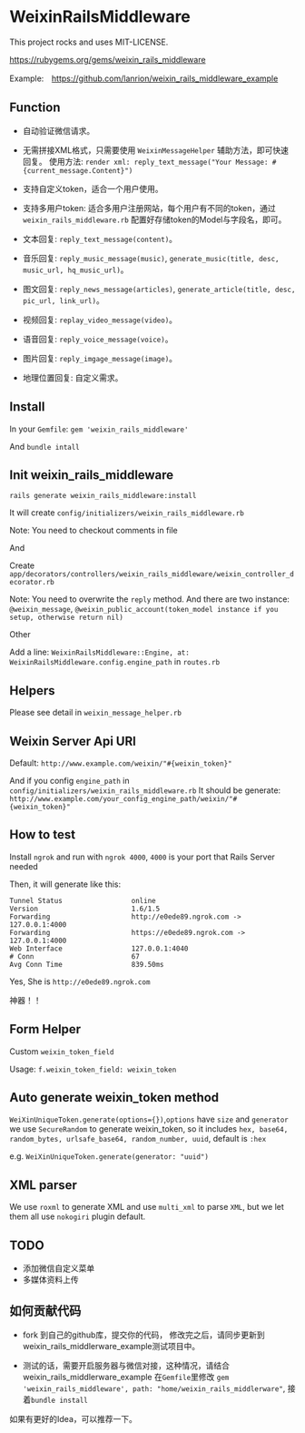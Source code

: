 # WeixinRailsMiddleware

This project rocks and uses MIT-LICENSE.

https://rubygems.org/gems/weixin_rails_middleware

Example:　https://github.com/lanrion/weixin_rails_middleware_example

## Function

  * 自动验证微信请求。

  * 无需拼接XML格式，只需要使用 `WeixinMessageHelper` 辅助方法，即可快速回复。
    使用方法: ` render xml: reply_text_message("Your Message: #{current_message.Content}") `

  * 支持自定义token，适合一个用户使用。

  * 支持多用户token: 适合多用户注册网站，每个用户有不同的token，通过 `weixin_rails_middleware.rb` 配置好存储token的Model与字段名，即可。

  * 文本回复: `reply_text_message(content)`。

  * 音乐回复: `reply_music_message(music)`, `generate_music(title, desc, music_url, hq_music_url)`。

  * 图文回复: `reply_news_message(articles)`, `generate_article(title, desc, pic_url, link_url)`。

  * 视频回复: `replay_video_message(video)`。

  * 语音回复: `reply_voice_message(voice)`。

  * 图片回复: `reply_imgage_message(image)`。

  * 地理位置回复: 自定义需求。

## Install

  In your `Gemfile`: `gem 'weixin_rails_middleware'`

  And `bundle intall`

## Init weixin_rails_middleware

  `rails generate weixin_rails_middleware:install`

  It will create `config/initializers/weixin_rails_middleware.rb`

  Note: You need to checkout comments in file

  And

  Create `app/decorators/controllers/weixin_rails_middleware/weixin_controller_decorator.rb`

  Note: You need to overwrite the `reply` method. And there are two instance: `@weixin_message`,
  `@weixin_public_account(token_model instance if you setup, otherwise return nil)`

  Other

  Add a line: `WeixinRailsMiddleware::Engine, at: WeixinRailsMiddleware.config.engine_path` in `routes.rb`

## Helpers

  Please see detail in `weixin_message_helper.rb`

## Weixin Server Api URl
  Default: `http://www.example.com/weixin/"#{weixin_token}"`

  And if you config `engine_path` in `config/initializers/weixin_rails_middleware.rb`
  It should be generate: `http://www.example.com/your_config_engine_path/weixin/"#{weixin_token}"`

## How to test
  Install `ngrok` and run with `ngrok 4000`, `4000` is your port that Rails Server needed

  Then, it will generate like this:

  ```
  Tunnel Status                 online
  Version                       1.6/1.5
  Forwarding                    http://e0ede89.ngrok.com -> 127.0.0.1:4000
  Forwarding                    https://e0ede89.ngrok.com -> 127.0.0.1:4000
  Web Interface                 127.0.0.1:4040
  # Conn                        67
  Avg Conn Time                 839.50ms

  ```

  Yes, She is `http://e0ede89.ngrok.com`

  神器！！

## Form Helper

  Custom `weixin_token_field`

  Usage: `f.weixin_token_field: weixin_token`

## Auto generate weixin_token method
  `WeiXinUniqueToken.generate(options={})`,`options` have `size` and `generator`
  we use `SecureRandom` to generate weixin_token, so it includes `hex, base64, random_bytes, urlsafe_base64, random_number, uuid`, default is `:hex`

  e.g. `WeiXinUniqueToken.generate(generator: "uuid")`

## XML parser
  We use `roxml` to generate XML and use `multi_xml` to parse `XML`, but we let them all use `nokogiri` plugin default.

## TODO

  * 添加微信自定义菜单
  * 多媒体资料上传

## 如何贡献代码

  * fork 到自己的github库，提交你的代码， 修改完之后，请同步更新到 weixin_rails_middlerware_example测试项目中。

  * 测试的话，需要开启服务器与微信对接，这种情况，请结合 weixin_rails_middlerware_example
  在`Gemfile`里修改 `gem 'weixin_rails_middleware', path: "home/weixin_rails_middlerware"`, 接着`bundle install`

  如果有更好的Idea，可以推荐一下。

